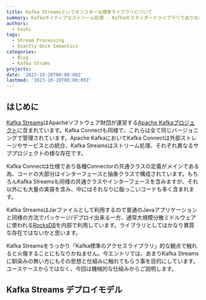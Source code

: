 ```yaml
---
title: Kafka Streamsというモンスターな標準ライブラリについて
summary: Kafkaネイティブなストリーム処理 - Kafkaのスタンダードライブラリでありながらぶっ飛んだKafka Streamsの仕組みと機能について
authors:
  - hashi
tags:
  - Stream Processing
  - Exactly Once Semantics
categories: 
  - Blog
  - Kafka Strams
projects: 
date: '2023-10-20T00:00:00Z'
lastmod: '2023-10-20T00:00:00Z'
---
```


## はじめに
[Kafka Streams](https://docs.confluent.io/ja-jp/platform/7.1/streams/index.html)はApacheソフトウェア財団が運営する[Apache Kafkaプロジェクト](https://kafka.apache.org/)に含まれています。Kafka Connectも同様で、これらは全て同じバージョニングで管理されています。Apache KafkaにおいてKafka Connectは外部ストレージやサービスとの統合、Kafka Streamsはストリーム処理、それぞれ異なるサブプロジェクトの様な存在です。

Kafka Connectは仕様であり各種Connectorの共通クラスの定義がメインである為、コードの大部分はインターフェースと抽象クラスで構成されています。もちろんKafka Streamsも同様の共通クラスやインターフェースを含みますが、それ以外にも大量の実装を含み、中にはそれなりに脂っこいコードも多く含まれます。

Kafka StreamsはJarファイルとして利用するので普通のJavaアプリケーションと同様の方法でパッケージ/デプロイ出来る一方、通常大規模分散ミドルウェアに使われる[RocksDB](https://rocksdb.org/)を内部で利用しています。ライブラリとしてはかなり異質な存在ではないかと思います。

Kafka Streamsをうっかり「Kafka標準のアクセスライブラリ」的な観点で触れると火傷することにもなりかねません。今エントリでは、あまりKafka Streamsに馴染みの無い方にもその思想と仕組みに触れてもらう事を目的にしています。ユースケースからではなく、今回は機械的な仕組みからご説明します。

## Kafka Streams デプロイモデル

